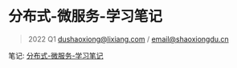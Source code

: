 # 分布式-微服务-学习笔记 
> 2022 Q1 dushaoxiong@lixiang.com / email@shaoxiongdu.cn
> 
笔记: [分布式-微服务-学习笔记 ](./doc/SpringCloud.md)